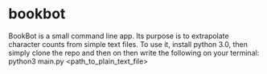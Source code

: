 # bookbot

BookBot is a small command line app. Its purpose is to extrapolate character counts from simple text files.
To use it, install python 3.0, then simply clone the repo and then on then write the following on your terminal: python3 main.py <path_to_plain_text_file>
